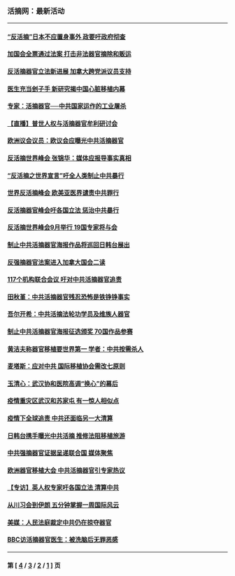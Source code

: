 ### 活摘网：最新活动
---
#### [“反活摘”日本不应置身事外 政要吁政府彻查](../../pages/nf5883/n13971188.md?07310430) 
#### [加国会全票通过法案 打击非法器官摘除和贩运](../../pages/nf5883/n13884924.md?07310430) 
#### [反活摘器官立法新进展 加拿大跨党派议员支持](../../pages/nf5883/n13876061.md?07310430) 
#### [医生充当刽子手 新研究揭中国心脏移植内幕](../../pages/nf5883/n13772291.md?07310430) 
#### [专家：活摘器官──中共国家运作的工业屠杀](../../pages/nf5883/n13761178.md?07310430) 
#### [【直播】普世人权与活摘器官牟利研讨会](../../pages/nf5883/n13425146.md?07310430) 
#### [欧洲议会议员：欧议会应曝光中共活摘器官](../../pages/nf5883/n13336571.md?07310430) 
#### [反活摘世界峰会 张锦华：媒体应报导事实真相](../../pages/nf5883/n13278502.md?07310430) 
#### [“反活摘之世界宣言”吁全人类制止中共暴行](../../pages/nf5883/n13259730.md?07310430) 
#### [世界反活摘峰会 欧美亚医界谴责中共罪行](../../pages/nf5883/n13253550.md?07310430) 
#### [反活摘器官峰会吁各国立法 惩治中共暴行](../../pages/nf5883/n13245052.md?07310430) 
#### [反活摘世界峰会9月举行 19国专家将与会](../../pages/nf5883/n13201492.md?07310430) 
#### [制止中共活摘器官海报作品将巡回日韩台展出](../../pages/nf5883/n13177791.md?07310430) 
#### [反强摘器官法案进入加拿大国会二读](../../pages/nf5883/n13033450.md?07310430) 
#### [117个机构联合会议 吁对中共活摘器官追责](../../pages/nf5883/n12775087.md?07310430) 
#### [田秋堇：中共活摘器官残忍恐怖是铁铮铮事实](../../pages/nf5883/n12702148.md?07310430) 
#### [吾尔开希：中共活摘法轮功学员及维族人器官](../../pages/nf5883/n12693197.md?07310430) 
#### [制止中共活摘器官海报征选颁奖 70国作品参赛](../../pages/nf5883/n12692050.md?07310430) 
#### [黄洁夫称器官移植要世界第一 学者：中共按需杀人](../../pages/nf5883/n12572329.md?07310430) 
#### [麦塔斯：应对中共 国际移植协会需改七原则](../../pages/nf5883/n12514711.md?07310430) 
#### [玉清心：武汉协和医院高调“换心”的幕后](../../pages/nf5883/n12298730.md?07310430) 
#### [疫情重灾区武汉和苏家屯 有一惊人相似点](../../pages/nf5883/n12150824.md?07310430) 
#### [疫情下全球追责 中共还面临另一大清算](../../pages/nf5883/n12070397.md?07310430) 
#### [日韩台携手曝光中共活摘 推修法阻移植旅游](../../pages/nf5883/n11712046.md?07310430) 
#### [中共强摘器官证据呈递联合国 媒体聚焦](../../pages/nf5883/n11546426.md?07310430) 
#### [欧洲器官移植大会 中共活摘器官引专家热议](../../pages/nf5883/n11539095.md?07310430) 
#### [【专访】英人权专家吁各国立法 清算中共](../../pages/nf5883/n11367315.md?07310430) 
#### [从川习会到伊朗 五分钟掌握一周国际风云](../../pages/nf5883/n11338520.md?07310430) 
#### [美媒：人民法庭裁定中共仍在掠夺器官](../../pages/nf5883/n11334897.md?07310430) 
#### [BBC访活摘器官医生：被洗脑后无罪恶感](../../pages/nf5883/n11335935.md?07310430) 

---
#### 第 [ [4](./4.md?07310430) / [3](./3.md?07310430) / [2](./2.md?07310430) / [1](./1.md?07310430) ] 页
